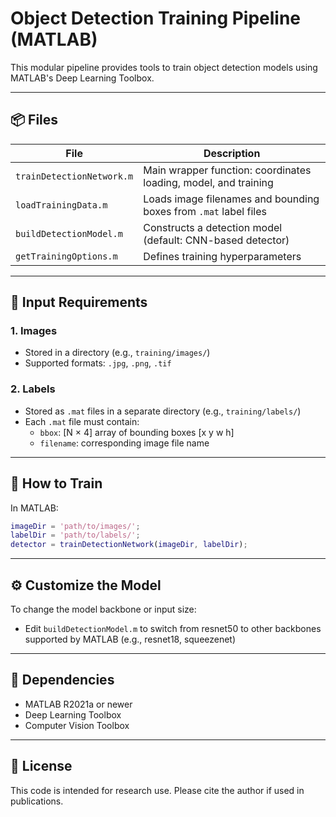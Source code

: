 
# Object Detection Training Pipeline (MATLAB)

This modular pipeline provides tools to train object detection models using MATLAB's Deep Learning Toolbox.

---

## 📦 Files

| File | Description |
|------|-------------|
| `trainDetectionNetwork.m` | Main wrapper function: coordinates loading, model, and training |
| `loadTrainingData.m` | Loads image filenames and bounding boxes from `.mat` label files |
| `buildDetectionModel.m` | Constructs a detection model (default: CNN-based detector) |
| `getTrainingOptions.m` | Defines training hyperparameters |

---

## 📁 Input Requirements

### 1. Images
- Stored in a directory (e.g., `training/images/`)
- Supported formats: `.jpg`, `.png`, `.tif`

### 2. Labels
- Stored as `.mat` files in a separate directory (e.g., `training/labels/`)
- Each `.mat` file must contain:
  - `bbox`: [N × 4] array of bounding boxes [x y w h]
  - `filename`: corresponding image file name

---

## 🧠 How to Train

In MATLAB:
```matlab
imageDir = 'path/to/images/';
labelDir = 'path/to/labels/';
detector = trainDetectionNetwork(imageDir, labelDir);
```

---

## ⚙️ Customize the Model

To change the model backbone or input size:
- Edit `buildDetectionModel.m` to switch from resnet50 to other backbones supported by MATLAB (e.g., resnet18, squeezenet)

---

## 🧪 Dependencies

- MATLAB R2021a or newer
- Deep Learning Toolbox
- Computer Vision Toolbox

---

## 📜 License

This code is intended for research use. Please cite the author if used in publications.


